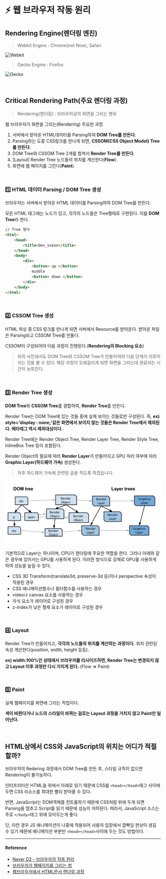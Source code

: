 # :zap: 웹 브라우저 작동 원리

## Rendering Engine(렌더링 엔진)

> Webkit Engine : Chrome(not Now), Safari

![Webkit](https://github.com/SeonHyungJo/FrontEnd-Dev/blob/master/assets/image/Webkit.png?raw=true)

> Gecko Engine : Firefox

![Gecko](https://github.com/SeonHyungJo/FrontEnd-Dev/blob/master/assets/image/Gecko.jpg?raw=true)

<br/>

## Critical Rendering Path(주요 렌더링 과정)

> Rendering(렌더링) : 브라우저상의 화면을 그리는 행위

웹 브라우저가 화면을 그리는(Rendering) 주요한 과정

1. 서버에서 받아온 HTML데이터를 Parsing하여 **DOM Tree를 만든다**.
2. Parsing하는 도중 CSS링크를 만나게 되면, **CSSOM(CSS Object Model) Tree를 만든다**.
3. DOM Tree와 CSSOM Tree 2개를 합쳐서 **Render Tree를 만든다**.
4. [Layout] Render Tree 노드들의 위치를 계산한다(**Flow**).
5. 화면에 웹 페이지를 그린다(**Paint**).

<br/>

### :one: HTML 데이터 Parsing / DOM Tree 생성

브라우저는 서버에서 받아온 HTML 데이터를 Parsing하여 DOM Tree를 만든다.

모든 HTML 태그에는 노드가 있고, 각각의 노드들은 Tree형태로 구현된다.
이를 **DOM Tree**라 한다.

```html
// Tree 형식
<html>
    <head>
        <title>Dev_sseon</title>
    </head>
    <body>
        <div>
            <button> up </button>
            middle
            <button> down </button>
        </div>
    </body>
</html>
```
<br/>

### :two: CSSOM Tree 생성

HTML 파싱 중 CSS 링크를 만나게 되면 서버에서 Resource를 받아온다. 받아온 파일은 Parsing되고 CSSOM Tree를 만들다.

CSSOM이 구성되어야 다음 과정이 진행된다.(**Rendering의 Blocking 요소**)

> 위의 사진에서도 DOM Tree와 CSSOM Tree가 만들어져야 다음 단계가 이루어지는 것을 볼 수 있다. 해당 과정이 오래걸리게 되면 화면을 그리는데 완료되는 시간이 늦춰진다.

<br/>

### :three: Render Tree 생성

**DOM Tree**와 **CSSOM Tree**를 결합하여, **Render Tree**를 만든다.

Render Tree는 DOM Tree에 있는 것들 중에 실제 보이는 것들로만 구성된다.
즉, **ex) style='display : none;'같은 화면에서 보이지 않는 것들은 Render Tree에서 제외된다. 메타태그 역시 제외대상이다.**

Render Tree에는 Render Object Tree, Render Layer Tree, Render Style Tree, InlineBox Tree 등이 포함된다.

Render Object의 필요에 따라 **Render Layer**가 만들어지고 GPU 처리 여부에 따라 **Graphic Layer(하드웨어 가속)** 생성한다.

> 차후 하드웨어 가속에 관련된 글을 적도록 하겠습니다.

![graphic layer](/assets/image/graphicLayer.png?raw=true)

기본적으로 Layer는 하나이며, CPU가 렌더링에 주요한 역할을 한다. 그러나 아래와 같은 경우에 있어서는 GPU를 사용하게 된다. 이러한 방식으로 강제로 GPU를 사용하게 하여 성능을 높일 수 있다.

- CSS 3D Transform(translate3d, preserve-3d 등)이나 perspective 속성이 적용된 경우
- CSS 애니메이션함수나 필터함수를 사용하는 경우
- video나 canvas 요소를 사용하는 경우
- 자식 요소가 레이어로 구성된 경우
- z-index가 낮은 형제 요소가 레이어로 구성된 경우

<br/>

### :four: Layout

Render Tree가 만들어지고, **각각의 노드들의 위치를 계산하는 과정이다.**
위치 관련된 속성 계산한다(position, width, height 등등).

**ex) width:100%인 상태에서 브라우저를 리사이즈하면, Render Tree는 변경되지 않고 Layout 이후 과정만 다시 거치게 된다.** (Flow => Paint)

<br/>

### :five: Paint

실제 웹페이지를 화면에 그리는 작업이다.

**색이 바뀐다거나 노드의 스타일이 바뀌는 걸로는 Layout 과정을 거치지 않고 Paint만 일어난다.**

<br/>

## HTML상에서 CSS와 JavaScript의 위치는 어디가 적절할까?

브라우저의 Redering 과정에서 DOM Tree를 만든 후, 스타일 규칙이 없으면 Rendering이 불가능하다.

인터프리터은 HTML을 위에서 아래로 읽기 때문에 CSS를 `<head></head>`태그 사이에 두면 CSS 리소스를 최대한 빨리 받아올 수 있다.

반면, JavaScript는 DOM객체를 컨트롤하기 때문에 CSS처럼 위에 두게 되면 Parsing을 멈추고 Script를 읽기 때문에 성능이 저하된다. 따라서, JavaScript 소스는 주로 `</body>`태그 위에 모아두는게 좋다.

단, 이런 경우 JS 애니메이션이 나중에 적용되어 사용자 입장에서 깜빡임 현상이 생길 수 있기 때문에 애니메이션 부분만 `<head></head>`사이에 두는 것도 방법이다.
<br/>

---

#### Reference

- [Naver D2 - 브라우저의 작동 원리](http://d2.naver.com/helloworld/59361)
- [브라우저가 웹페이지를 그리는 법](https://isme2n.github.io/devlog/2017/07/06/browser-rendering/)
- [웹브라우저에서 HTML문서 렌더링 과정](http://jeong-pro.tistory.com/90)
